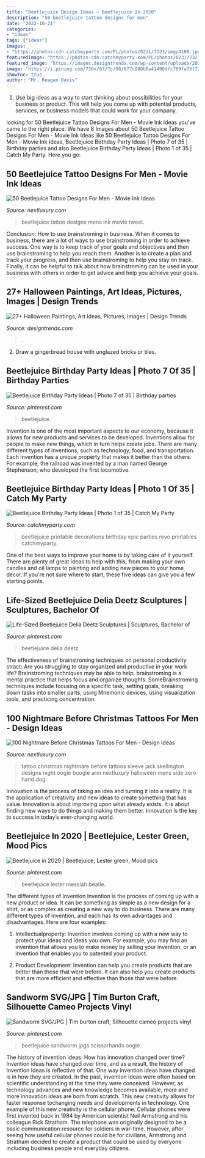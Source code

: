 ```yaml
---
title: "Beetlejuice Design Ideas ~ Beetlejuice In 2020"
description: "50 beetlejuice tattoo designs for men"
date: "2022-10-21"
categories:
- "ideas"
tags: ["ideas"]
images:
- "https://photos-cdn.catchmyparty.com/PL/photos/0231/7323/imgp4108.jpg"
featuredImage: "https://photos-cdn.catchmyparty.com/PL/photos/0231/7323/imgp4108.jpg"
featured_image: "https://images.designtrends.com/wp-content/uploads/2016/03/11093903/The-Haunted-House.jpg"
image: "https://i.pinimg.com/736x/87/7c/08/877c080b0a41406dfc709fa75f713222.jpg"
ShowToc: true
author: "Mr. Reagan Davis"
---
```



1. Use big ideas as a way to start thinking about possibilities for your business or product. This will help you come up with potential products, services, or business models that could work for your company. 

	

		
looking for 50 Beetlejuice Tattoo Designs For Men - Movie Ink Ideas you've came to the right place. We have 8 Images about 50 Beetlejuice Tattoo Designs For Men - Movie Ink Ideas like 50 Beetlejuice Tattoo Designs For Men - Movie Ink Ideas, Beetlejuice Birthday Party Ideas | Photo 7 of 35 | Birthday parties and also Beetlejuice Birthday Party Ideas | Photo 1 of 35 | Catch My Party. Here you go:
		
    
## 50 Beetlejuice Tattoo Designs For Men - Movie Ink Ideas

<img loading=lazy src="http://nextluxury.com/wp-content/uploads/mens-artistic-beetlejuice-themed-forearm-tattoo-ideas.jpg" onerror="this.onerror=null;this.src='https://tse3.mm.bing.net/th?id=OIP.QxA7XJoXpyKPC7ftyEeDDgHaHa&amp;pid=15.1';" alt="50 Beetlejuice Tattoo Designs For Men - Movie Ink Ideas">

_Source: nextluxury.com_

>beetlejuice tattoo designs mens ink movie tweet. 

	

Conclusion: How to use brainstroming in business.
When it comes to business, there are a lot of ways to use brainstroming in order to achieve success. One way is to keep track of your goals and objectives and then use brainstroming to help you reach them. Another is to create a plan and track your progress, and then use brainstroming to help you stay on track. Finally, it can be helpful to talk about how brainstroming can be used in your business with others in order to get advice and help you achieve your goals.

    
## 27+ Halloween Paintings, Art Ideas, Pictures, Images | Design Trends

<img loading=lazy src="https://images.designtrends.com/wp-content/uploads/2016/03/11093903/The-Haunted-House.jpg" onerror="this.onerror=null;this.src='https://tse2.mm.bing.net/th?id=OIP.g02OKxOngkIKwwDSXgoAlwHaI1&amp;pid=15.1';" alt="27+ Halloween Paintings, Art Ideas, Pictures, Images | Design Trends">

_Source: designtrends.com_

>. 

	

2. Draw a gingerbread house with unglazed bricks or tiles.

    
## Beetlejuice Birthday Party Ideas | Photo 7 Of 35 | Birthday Parties

<img loading=lazy src="https://i.pinimg.com/736x/a2/19/c7/a219c7aa4a9aef9e038a94a3af2b23f7.jpg" onerror="this.onerror=null;this.src='https://tse4.mm.bing.net/th?id=OIP.0-e08BocEZqgs4hEg19-ngHaEK&amp;pid=15.1';" alt="Beetlejuice Birthday Party Ideas | Photo 7 of 35 | Birthday parties">

_Source: pinterest.com_

>beetlejuice. 

	

Invention is one of the most important aspects to our economy, because it allows for new products and services to be developed. Inventions allow for people to make new things, which in turn helps create jobs. There are many different types of inventions, such as technology, food, and transportation. Each invention has a unique property that makes it better than the others. For example, the railroad was invented by a man named George Stephenson, who developed the first locomotive.

    
## Beetlejuice Birthday Party Ideas | Photo 1 Of 35 | Catch My Party

<img loading=lazy src="https://photos-cdn.catchmyparty.com/PL/photos/0231/7323/imgp4108.jpg" onerror="this.onerror=null;this.src='https://tse3.mm.bing.net/th?id=OIP.xLLa8IUQ5RVNh68NBETGWgHaEK&amp;pid=15.1';" alt="Beetlejuice Birthday Party Ideas | Photo 1 of 35 | Catch My Party">

_Source: catchmyparty.com_

>beetlejuice printable decorations birthday epic parties revo printables catchmyparty. 

	

One of the best ways to improve your home is by taking care of it yourself. There are plenty of great ideas to help with this, from making your own candles and oil lamps to painting and adding new pieces to your home decor. If you're not sure where to start, these five ideas can give you a few starting points.

    
## Life-Sized Beetlejuice Delia Deetz Sculptures | Sculptures, Bachelor Of

<img loading=lazy src="https://i.pinimg.com/736x/d6/79/61/d679610ad4c5b6690ea11bbc2ced6cad.jpg" onerror="this.onerror=null;this.src='https://tse4.mm.bing.net/th?id=OIP.IanzroJG-2uwmyBKUoVS8gHaHa&amp;pid=15.1';" alt="Life-Sized Beetlejuice Delia Deetz Sculptures | Sculptures, Bachelor of">

_Source: pinterest.com_

>beetlejuice delia deetz. 

	

The effectiveness of brainstroming techniques on personal productivity
stract:
Are you struggling to stay organized and productive in your work life? Brainstroming techniques may be able to help. brainstroming is a mental practice that helps focus and organize thoughts. SomeBrainstroming techniques include focusing on a specific task, setting goals, breaking down tasks into smaller parts, using Mnemonic devices, using visualization tools, and practicing concentration.

    
## 100 Nightmare Before Christmas Tattoos For Men - Design Ideas

<img loading=lazy src="http://nextluxury.com/wp-content/uploads/mens-night-before-christmas-full-sleeve-tattoo-designs.jpg" onerror="this.onerror=null;this.src='https://tse1.mm.bing.net/th?id=OIP.GrKWofMu_Lb6mxIkm4T06QHaHa&amp;pid=15.1';" alt="100 Nightmare Before Christmas Tattoos For Men - Design Ideas">

_Source: nextluxury.com_

>tattoo christmas nightmare before tattoos sleeve jack skellington designs night oogie boogie arm nextluxury halloween mens side zero hand dog. 

	

Innovation is the process of taking an idea and turning it into a reality. It is the application of creativity and new ideas to create something that has value. Innovation is about improving upon what already exists. It is about finding new ways to do things and making them better. Innovation is the key to success in today’s ever-changing world.

    
## Beetlejuice In 2020 | Beetlejuice, Lester Green, Mood Pics

<img loading=lazy src="https://i.pinimg.com/736x/87/7c/08/877c080b0a41406dfc709fa75f713222.jpg" onerror="this.onerror=null;this.src='https://tse1.mm.bing.net/th?id=OIP.yDOerjR8TNxiFtqLsvbVFwHaJF&amp;pid=15.1';" alt="Beetlejuice in 2020 | Beetlejuice, Lester green, Mood pics">

_Source: pinterest.com_

>beetlejuice lester messiah beatle. 

	

The different types of Invention
Invention is the process of coming up with a new product or idea. It can be something as simple as a new design for a shirt, or as complex as creating a new way to do business. There are many different types of invention, and each has its own advantages and disadvantages. Here are four examples: 
1. Intellectualproperty: Invention involves coming up with a new way to protect your ideas and ideas you own. For example, you may find an invention that allows you to make money by selling your invention, or an invention that enables you to patented your product. 

2. Product Development: Invention can help you create products that are better than those that were before. It can also help you create products that are more efficient and effective than those that were before. 


    
## Sandworm SVG/JPG | Tim Burton Craft, Silhouette Cameo Projects Vinyl

<img loading=lazy src="https://i.pinimg.com/736x/f8/31/08/f83108721732ab0b92ebd8efd2cfdf4f.jpg" onerror="this.onerror=null;this.src='https://tse2.mm.bing.net/th?id=OIP.O8uglq9SKfHKW82aRNUsKQHaIR&amp;pid=15.1';" alt="Sandworm SVG/JPG | Tim burton craft, Silhouette cameo projects vinyl">

_Source: pinterest.com_

>beetlejuice sandworm jpgs scissorhands oogie. 

	

The history of invention ideas: How has innovation changed over time?
Invention ideas have changed over time, and as a result, the history of Invention Ideas is reflective of that. One way invention ideas have changed is in how they are created.  In the past, invention ideas were often based on scientific understanding at the time they were conceived. However, as technology advances and new knowledge becomes available, more and more innovation ideas are born from scratch. This new creativity allows for faster response tochanging needs and developments in technology.
One example of this new creativity is the cellular phone. Cellular phones were first invented back in 1984 by American scientist Neil Armstrong and his colleague Rick Stratham. The telephone was originally designed to be a basic communication resource for soldiers in war-time. However, after seeing how useful cellular phones could be for civilians, Armstrong and Stratham decided to create a product that could be used by everyone including business people and everyday citizens.

